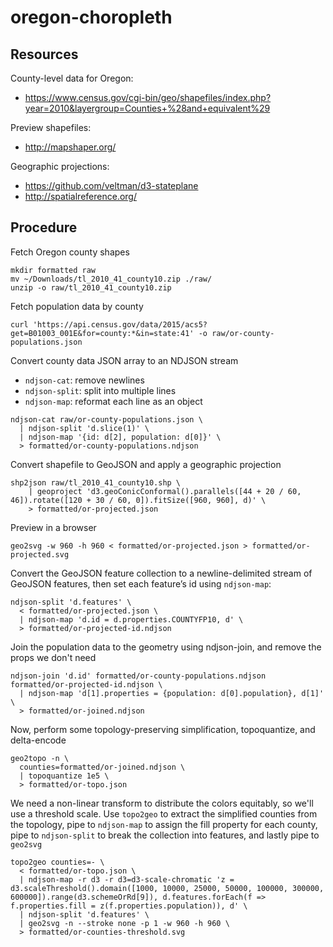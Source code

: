 # oregon-choropleth

## Resources

County-level data for Oregon:
- https://www.census.gov/cgi-bin/geo/shapefiles/index.php?year=2010&layergroup=Counties+%28and+equivalent%29

Preview shapefiles:
- http://mapshaper.org/

Geographic projections:
- https://github.com/veltman/d3-stateplane
- http://spatialreference.org/

## Procedure

Fetch Oregon county shapes
```
mkdir formatted raw
mv ~/Downloads/tl_2010_41_county10.zip ./raw/
unzip -o raw/tl_2010_41_county10.zip
```

Fetch population data by county
```
curl 'https://api.census.gov/data/2015/acs5?get=B01003_001E&for=county:*&in=state:41' -o raw/or-county-populations.json
```

Convert county data JSON array to an NDJSON stream
- `ndjson-cat`: remove newlines
- `ndjson-split`: split into multiple lines
- `ndjson-map`: reformat each line as an object

```
ndjson-cat raw/or-county-populations.json \
  | ndjson-split 'd.slice(1)' \
  | ndjson-map '{id: d[2], population: d[0]}' \
  > formatted/or-county-populations.ndjson
```

Convert shapefile to GeoJSON and apply a geographic projection
```
shp2json raw/tl_2010_41_county10.shp \
    | geoproject 'd3.geoConicConformal().parallels([44 + 20 / 60, 46]).rotate([120 + 30 / 60, 0]).fitSize([960, 960], d)' \
    > formatted/or-projected.json
```

Preview in a browser
```
geo2svg -w 960 -h 960 < formatted/or-projected.json > formatted/or-projected.svg
```

Convert the GeoJSON feature collection to a newline-delimited stream of GeoJSON features,
then set each feature’s id using `ndjson-map`:
```
ndjson-split 'd.features' \
  < formatted/or-projected.json \
  | ndjson-map 'd.id = d.properties.COUNTYFP10, d' \
  > formatted/or-projected-id.ndjson

```

Join the population data to the geometry using ndjson-join,
and remove the props we don't need
```
ndjson-join 'd.id' formatted/or-county-populations.ndjson formatted/or-projected-id.ndjson \
  | ndjson-map 'd[1].properties = {population: d[0].population}, d[1]' \
  > formatted/or-joined.ndjson
```

Now, perform some topology-preserving simplification, topoquantize, and delta-encode
```
geo2topo -n \
  counties=formatted/or-joined.ndjson \
  | topoquantize 1e5 \
  > formatted/or-topo.json
```

We need a non-linear transform to distribute the colors equitably, so we'll use a threshold scale.
Use `topo2geo` to extract the simplified counties from the topology,
pipe to `ndjson-map` to assign the fill property for each county,
pipe to `ndjson-split` to break the collection into features,
and lastly pipe to `geo2svg`
```
topo2geo counties=- \
  < formatted/or-topo.json \
  | ndjson-map -r d3 -r d3=d3-scale-chromatic 'z = d3.scaleThreshold().domain([1000, 10000, 25000, 50000, 100000, 300000, 600000]).range(d3.schemeOrRd[9]), d.features.forEach(f => f.properties.fill = z(f.properties.population)), d' \
  | ndjson-split 'd.features' \
  | geo2svg -n --stroke none -p 1 -w 960 -h 960 \
  > formatted/or-counties-threshold.svg
```
